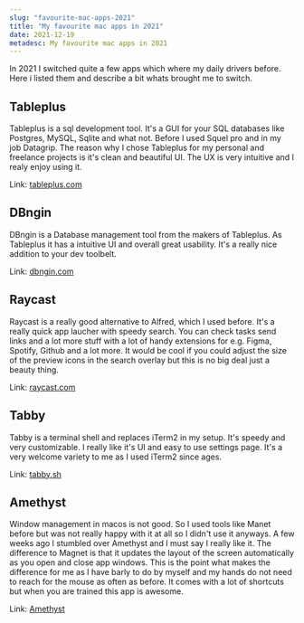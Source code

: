 ```yaml
---
slug: "favourite-mac-apps-2021"
title: "My favourite mac apps in 2021"
date: 2021-12-19
metadesc: My favourite mac apps in 2021
---
```


In 2021 I switched quite a few apps which where my daily drivers before. Here i listed them and describe a bit whats brought me to switch. 

## Tableplus

Tableplus is a sql development tool. It's a GUI for your SQL databases like Postgres, MySQL, Sqlite and what not. Before I used Squel pro and in my job Datagrip. The reason why I chose Tableplus for my personal and freelance projects is it's clean and beautiful UI. The UX is very intuitive and I realy enjoy using it.

Link: [tableplus.com](https://tableplus.com)

## DBngin

DBngin is a Database management tool from the makers of Tableplus. As Tableplus it has a intuitive UI and overall great usability. It's a really nice addition to your dev toolbelt.

Link: [dbngin.com](https://dbngin.com)

## Raycast

Raycast is a really good alternative to Alfred, which I used before. It's a really quick app laucher with speedy search. You can check tasks send links and a lot more stuff with a lot of handy extensions for e.g. Figma, Spotify, Github and a lot more. It would be cool if you could adjust the size of the preview icons in the search overlay but this is no big deal just a beauty thing.

Link: [raycast.com](https://www.raycast.com)

## Tabby

Tabby is a terminal shell and replaces iTerm2 in my setup. It's speedy and very customizable. I really like it's UI and easy to use settings page. It's a very welcome variety to me as I used iTerm2 since ages.

Link: [tabby.sh](https://tabby.sh)

## Amethyst

Window management in macos is not good. So I used tools like Manet before but was not really happy with it at all so I didn't use it anyways. A few weeks ago I stumbled over Amethyst and I must say I really like it. The difference to Magnet is that it updates the layout of the screen automatically as you open and close app windows. This is the point what makes the difference for me as I have barly to do by myself and my hands do not need to reach for the mouse as often as before. It comes with a lot of shortcuts but when you are trained this app is awesome.

Link: [Amethyst](https://ianyh.com/amethyst/)